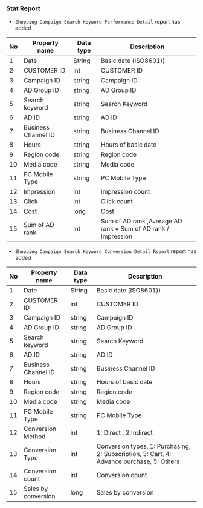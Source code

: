 ### Stat Report

   * `Shopping Campaign Search Keyword Performance Detail` report has added

No|Property name|Data type|Description
----|---|---|---
1|Date |String |Basic date (ISO8601))
2|CUSTOMER ID|int|CUSTOMER ID
3|Campaign ID|string|Campaign ID
4|AD Group ID|string|AD Group ID
5|Search keyword|string|Search Keyword
6|AD ID|string|AD ID
7|Business Channel ID|string|Business Channel ID
8|Hours|string|Hours of basic date
9|Region code|string|Region code
10|Media code|string|Media code
11|PC Mobile Type|string|PC Mobile Type
12|Impression|int|Impression count 
13|Click|int|Click count
14|Cost|long|Cost 
15|Sum of AD rank|int|Sum of AD rank ,Average AD rank = Sum of AD rank / Impression


   * `Shopping Campaign Search Keyword Conversion Detail Report` report has added

No|Property name|Data type|Description
----|---|---|---
1|Date |String |Basic date (ISO8601))
2|CUSTOMER ID|int|CUSTOMER ID
3|Campaign ID|string|Campaign ID
4|AD Group ID|string|AD Group ID
5|Search keyword|string|Search Keyword
6|AD ID|string|AD ID
7|Business Channel ID|string|Business Channel ID
8|Hours|string|Hours of basic date
9|Region code|string|Region code
10|Media code|string|Media code
11|PC Mobile Type|string|PC Mobile Type
12|Conversion Method|int|1: Direct , 2:Indirect 
13|Conversion Type|int|Conversion types, 1: Purchasing, 2: Subscription, 3: Cart, 4: Advance purchase, 5: Others
14|Conversion count|int|Conversion count  
15|Sales by conversion|long| Sales by conversion
